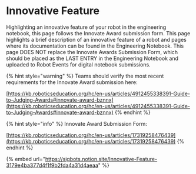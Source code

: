 # Innovative Feature

Highlighting an innovative feature of your robot in the engineering notebook, this page follows the Innovate Award submission form. This page highlights a brief description of an innovative feature of a robot and pages where its documentation can be found in the Engineering Notebook. This page DOES NOT replace the Innovate Awards Submission Form, which should be placed as the LAST ENTRY in the Engineering Notebook and uploaded to Robot Events for digital notebook submissions.&#x20;

{% hint style="warning" %}
Teams should verify the most recent requirements for the Innovate Award submission here:

[https://kb.roboticseducation.org/hc/en-us/articles/4912455338391-Guide-to-Judging-Awards#innovate-award-bznnx](https://kb.roboticseducation.org/hc/en-us/articles/4912455338391-Guide-to-Judging-Awards#innovate-award-bznnx)
{% endhint %}

{% hint style="info" %}
Innovate Award Submission Form:

[https://kb.roboticseducation.org/hc/en-us/articles/17319258476439](https://kb.roboticseducation.org/hc/en-us/articles/17319258476439)
{% endhint %}

{% embed url="https://sigbots.notion.site/Innovative-Feature-3179e4ba377d4f1f9b2fda4a31d4aeaa" %}
